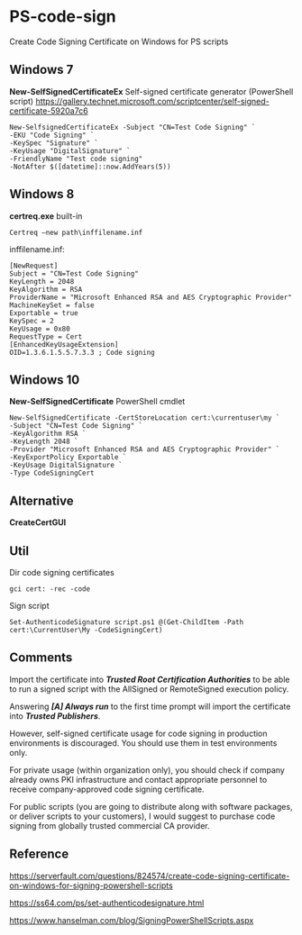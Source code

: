 # PS-code-sign
Create Code Signing Certificate on Windows for PS scripts

## Windows 7
__New-SelfSignedCertificateEx__ Self-signed certificate generator (PowerShell script)
https://gallery.technet.microsoft.com/scriptcenter/self-signed-certificate-5920a7c6
```
New-SelfsignedCertificateEx -Subject "CN=Test Code Signing" `
-EKU "Code Signing" `
-KeySpec "Signature" ` 
-KeyUsage "DigitalSignature" `
-FriendlyName "Test code signing"
-NotAfter $([datetime]::now.AddYears(5))
```

## Windows 8
__certreq.exe__ built-in
```
Certreq –new path\inffilename.inf
```

inffilename.inf:
```
[NewRequest]
Subject = "CN=Test Code Signing"
KeyLength = 2048
KeyAlgorithm = RSA
ProviderName = "Microsoft Enhanced RSA and AES Cryptographic Provider"
MachineKeySet = false
Exportable = true
KeySpec = 2
KeyUsage = 0x80
RequestType = Cert
[EnhancedKeyUsageExtension]
OID=1.3.6.1.5.5.7.3.3 ; Code signing
```

## Windows 10
__New-SelfSignedCertificate__ PowerShell cmdlet
```
New-SelfSignedCertificate -CertStoreLocation cert:\currentuser\my `
-Subject "CN=Test Code Signing" `
-KeyAlgorithm RSA `
-KeyLength 2048 `
-Provider "Microsoft Enhanced RSA and AES Cryptographic Provider" `
-KeyExportPolicy Exportable `
-KeyUsage DigitalSignature `
-Type CodeSigningCert
```

## Alternative
__CreateCertGUI__

## Util
Dir code signing certificates
```
gci cert: -rec -code
```

Sign script
```
Set-AuthenticodeSignature script.ps1 @(Get-ChildItem -Path cert:\CurrentUser\My -CodeSigningCert)
```

## Comments
Import the certificate into ___Trusted Root Certification Authorities___ to be able to run a signed script with the AllSigned or
RemoteSigned execution policy.

Answering ___[A] Always run___ to the first time prompt will import the certificate into ___Trusted Publishers___.

However, self-signed certificate usage for code signing in production environments is discouraged. You should use them in test environments only.

For private usage (within organization only), you should check if company already owns PKI infrastructure and contact appropriate personnel to receive company-approved code signing certificate.

For public scripts (you are going to distribute along with software packages, or deliver scripts to your customers), I would suggest to purchase code signing from globally trusted commercial CA provider.

## Reference

https://serverfault.com/questions/824574/create-code-signing-certificate-on-windows-for-signing-powershell-scripts

https://ss64.com/ps/set-authenticodesignature.html

https://www.hanselman.com/blog/SigningPowerShellScripts.aspx

